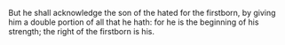 But he shall acknowledge the son of the hated for the firstborn, by giving him a double portion of all that he hath: for he is the beginning of his strength; the right of the firstborn is his.

